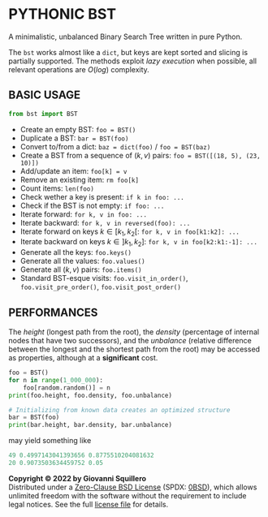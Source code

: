 # PYTHONIC BST

A minimalistic, unbalanced Binary Search Tree written in pure Python.

The `bst` works almost like a `dict`, but keys are kept sorted and slicing is partially supported. The methods exploit *lazy execution* when possible, all relevant operations are $O(log)$ complexity.

## BASIC USAGE

```python
from bst import BST
```

* Create an empty BST: `foo = BST()`
* Duplicate a BST: `bar = BST(foo)`
* Convert to/from a dict: `baz = dict(foo)` / `foo = BST(baz)`
* Create a BST from a sequence of $(k, v)$ pairs: `foo = BST([(18, 5), (23, 10)])`
* Add/update an item: `foo[k] = v`
* Remove an existing item: `rm foo[k]`
* Count items: `len(foo)`
* Check wether a key is present: `if k in foo: ...`
* Check if the BST is not empty: `if foo: ...`
* Iterate forward: `for k, v in foo: ...`
* Iterate backward: `for k, v in reversed(foo): ...`
* Iterate forward on keys $k \in [k_1, k_2[$: `for k, v in foo[k1:k2]: ...`
* Iterate backward on keys $k \in ]k_1, k_2]$: `for k, v in foo[k2:k1:-1]: ...`
* Generate all the keys: `foo.keys()`
* Generate all the values: `foo.values()`
* Generate all $(k, v)$ pairs: `foo.items()`
* Standard BST-esque visits: `foo.visit_in_order()`, `foo.visit_pre_order()`, `foo.visit_post_order()`

## PERFORMANCES

The *height* (longest path from the root), the *density* (percentage of internal nodes that have two successors), and the *unbalance* (relative difference between the longest and the shortest path from the root) may be accessed as properties, although at a **significant** cost.

```python
foo = BST()
for n in range(1_000_000):
    foo[random.random()] = n
print(foo.height, foo.density, foo.unbalance)

# Initializing from known data creates an optimized structure
bar = BST(foo)
print(bar.height, bar.density, bar.unbalance)
```

may yield something like

```python
49 0.4997143041393656 0.8775510204081632
20 0.9073503634459752 0.05
```

**Copyright © 2022 by Giovanni Squillero**  
Distributed under a [Zero-Clause BSD License](https://tldrlegal.com/license/bsd-0-clause-license) (SPDX: [0BSD](https://spdx.org/licenses/0BSD.html)), which allows unlimited freedom with the software without the requirement to include legal notices. See the full [license file](./LICENSE.md) for details.
